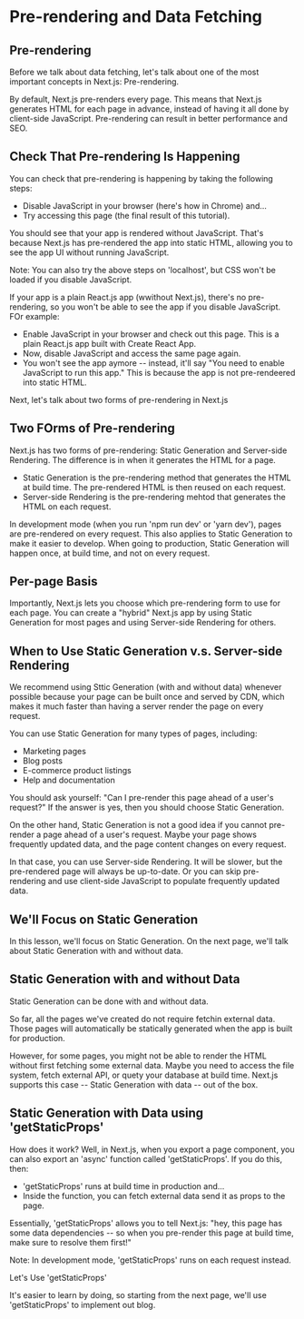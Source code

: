 # Pre-rendering and Data Fetching

## Pre-rendering

Before we talk about data fetching, let's talk about one of the most important concepts in Next.js: Pre-rendering.

By default, Next.js pre-renders every page. This means that Next.js generates HTML for each page in advance, instead of having it all done by client-side JavaScript. Pre-rendering can result in better performance and SEO.

## Check That Pre-rendering Is Happening

You can check that pre-rendering is happening by taking the following steps:

- Disable JavaScript in your browser (here's how in Chrome) and...
- Try accessing this page (the final result of this tutorial).

You should see that your app is rendered without JavaScript. That's because Next.js has pre-rendered the app into static HTML, allowing you to see the app UI without running JavaScript.

Note: You can also try the above steps on 'localhost', but CSS won't be loaded if you disable JavaScript.

If your app is a plain React.js app (wwithout Next.js), there's no pre-rendering, so you won't be able to see the app if you disable JavaScript. FOr example:

- Enable JavaScript in your browser and check out this page. This is a plain React.js app built with Create React App.
- Now, disable JavaScript and access the same page again.
- You won't see the app aymore -- instead, it'll say "You need to enable JavaScript to run this app." This is because the app is not pre-rendeered into static HTML.

Next, let's talk about two forms of pre-rendering in Next.js

##  Two FOrms of Pre-rendering

Next.js has two forms of pre-rendering: Static Generation and Server-side Rendering. The difference is in when it generates the HTML for a page.

- Static Generation is the pre-rendering method that generates the HTML at build time. The pre-rendered HTML is then reused on each request.
- Server-side Rendering is the pre-rendering mehtod that generates the HTML on each request.

In development mode (when you run 'npm run dev' or 'yarn dev'), pages are pre-rendered on every request. This also applies to Static Generation to make it easier to develop. When going to production, Static Generation will happen once, at build time, and not on every request.

## Per-page Basis

Importantly, Next.js lets you choose which pre-rendering form to use for each page. You can create a "hybrid" Next.js app by using Static Generation for most pages and using Server-side Rendering for others.

## When to Use Static Generation v.s. Server-side Rendering

We recommend using Sttic Generation (with and without data) whenever possible because your page can be built once and served by CDN, which makes it much faster than having a server render the page on every request.

You can use Static Generation for many types of pages, including:

- Marketing pages
- Blog posts
- E-commerce product listings
- Help and documentation

You should ask yourself: "Can I pre-render this page ahead of a user's request?" If the answer is yes, then you should choose Static Generation.

On the other hand, Static Generation is not a good idea if you cannot pre-render a page ahead of a user's request. Maybe your page shows frequently updated data, and the page content changes on every request.

In that case, you can use Server-side Rendering. It will be slower, but the pre-rendered page will always be up-to-date.
Or you can skip pre-rendering and use client-side JavaScript to populate frequently updated data.

## We'll Focus on Static Generation

In this lesson, we'll focus on Static Generation. On the next page, we'll talk about Static Generation with and without data.

## Static Generation with and without Data

Static Generation can be done with and without data.

So far, all the pages we've created do not require fetchin external data. Those pages will automatically be statically generated when the app is built for production.

However, for some pages, you might not be able to render the HTML without first fetching some external data. Maybe you need to access the file system, fetch external API, or quety your database at build time. Next.js supports this case -- Static Generation with data -- out of the box.

## Static Generation with Data using 'getStaticProps'

How does it work? Well, in Next.js, when you export a page component, you can also export an 'async' function called 'getStaticProps'. If you do this, then:

- 'getStaticProps' runs at build time in production and...
- Inside the function, you can fetch external data send it as props to the page.

Essentially, 'getStaticProps' allows you to tell Next.js: "hey, this page has some data dependencies -- so when you pre-render this page at build time, make sure to resolve them first!"

Note: In development mode, 'getStaticProps' runs on each request instead.

Let's Use 'getStaticProps'

It's easier to learn by doing, so starting from the next page, we'll use 'getStaticProps' to implement out blog.
